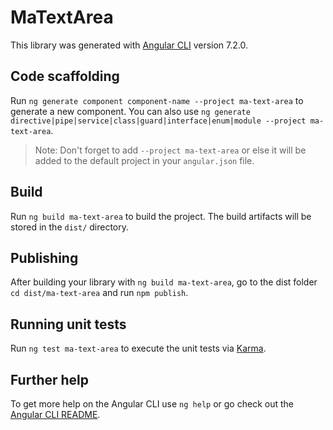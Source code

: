 # MaTextArea

This library was generated with [Angular CLI](https://github.com/angular/angular-cli) version 7.2.0.

## Code scaffolding

Run `ng generate component component-name --project ma-text-area` to generate a new component. You can also use `ng generate directive|pipe|service|class|guard|interface|enum|module --project ma-text-area`.
> Note: Don't forget to add `--project ma-text-area` or else it will be added to the default project in your `angular.json` file. 

## Build

Run `ng build ma-text-area` to build the project. The build artifacts will be stored in the `dist/` directory.

## Publishing

After building your library with `ng build ma-text-area`, go to the dist folder `cd dist/ma-text-area` and run `npm publish`.

## Running unit tests

Run `ng test ma-text-area` to execute the unit tests via [Karma](https://karma-runner.github.io).

## Further help

To get more help on the Angular CLI use `ng help` or go check out the [Angular CLI README](https://github.com/angular/angular-cli/blob/master/README.md).

